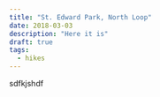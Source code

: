 ```yaml
---
title: "St. Edward Park, North Loop"
date: 2018-03-03
description: "Here it is"
draft: true
tags:
  - hikes
---
```


sdfkjshdf
